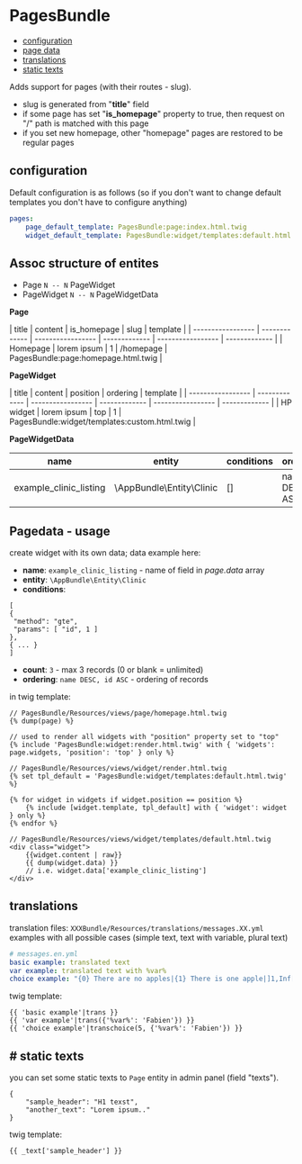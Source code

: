 PagesBundle
==================

 * [configuration](#configuration)
 * [page data](#pagedata-usage)
 * [translations](#translations)
 * [static texts](#static-texts)

Adds support for pages (with their routes - slug).

 * slug is generated from "**title**" field
 * if some page has set "**is_homepage**" property to true, then request on "/" path is matched with this page
 * if you set new homepage, other "homepage" pages are restored to be regular pages

## configuration

Default configuration is as follows (so if you don't want to change default templates you don't have to configure anything)

```yml
pages:
    page_default_template: PagesBundle:page:index.html.twig
    widget_default_template: PagesBundle:widget/templates:default.html.twig
```

## Assoc structure of entites
 * Page `N -- N` PageWidget
 * PageWidget `N -- N` PageWidgetData

**Page**

| title | content | is_homepage | slug | template |
| ----------------- | ------------- | ----------------- | ------------- | ----------------- | ------------- |
| Homepage |  lorem ipsum  | 1 | /homepage | PagesBundle:page:homepage.html.twig |

**PageWidget**

| title | content | position | ordering | template |
| ----------------- | ------------- | ----------------- | ------------- | ----------------- | ------------- |
| HP widget |  lorem ipsum  | top | 1 | PagesBundle:widget/templates:custom.html.twig |


 **PageWidgetData**

| name | entity | conditions | ordering | count |
| ----------------- | ------------- | ----------------- | ------------- | ------------- |
| example_clinic_listing |  \AppBundle\Entity\Clinic  | [] | name DESC, id ASC | 3 |


## Pagedata - usage
create widget with its own data; data example here:

 * **name**: `example_clinic_listing` - name of field in *page.data* array
 * **entity**: `\AppBundle\Entity\Clinic`
 * **conditions**:
```
[
{
 "method": "gte",
 "params": [ "id", 1 ]
},
{ ... }
]
```
 * **count**: `3` - max 3 records (0 or blank = unlimited)
 * **ordering**: `name DESC, id ASC` - ordering of records

in twig template:
```twig
// PagesBundle/Resources/views/page/homepage.html.twig
{% dump(page) %}

// used to render all widgets with "position" property set to "top"
{% include 'PagesBundle:widget:render.html.twig' with { 'widgets': page.widgets, 'position': 'top' } only %}
```

```twig
// PagesBundle/Resources/views/widget/render.html.twig
{% set tpl_default = 'PagesBundle:widget/templates:default.html.twig' %}

{% for widget in widgets if widget.position == position %}
	{% include [widget.template, tpl_default] with { 'widget': widget } only %}
{% endfor %}
```

```twig
// PagesBundle/Resources/views/widget/templates/default.html.twig
<div class="widget">
    {{widget.content | raw}}
    {{ dump(widget.data) }}
    // i.e. widget.data['example_clinic_listing']
</div>
```


## translations

translation files: `XXXBundle/Resources/translations/messages.XX.yml`
examples with all possible cases (simple text, text with variable, plural text)

```yml
# messages.en.yml
basic example: translated text
var example: translated text with %var%
choice example: "{0} There are no apples|{1} There is one apple|]1,Inf[ There are %count% apples %var%"
```

twig template:

```
{{ 'basic example'|trans }}
{{ 'var example'|trans({'%var%': 'Fabien'}) }}
{{ 'choice example'|transchoice(5, {'%var%': 'Fabien'}) }}
```

## # static texts
you can set some static texts to `Page` entity in admin panel (field "texts").

```
{
    "sample_header": "H1 texst",
    "another_text": "Lorem ipsum.."
}
```

twig template:

```
{{ _text['sample_header'] }}
```
